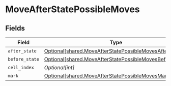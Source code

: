 # MoveAfterStatePossibleMoves


## Fields

| Field                                                                                                                        | Type                                                                                                                         | Required                                                                                                                     | Description                                                                                                                  |
| ---------------------------------------------------------------------------------------------------------------------------- | ---------------------------------------------------------------------------------------------------------------------------- | ---------------------------------------------------------------------------------------------------------------------------- | ---------------------------------------------------------------------------------------------------------------------------- |
| `after_state`                                                                                                                | [Optional[shared.MoveAfterStatePossibleMovesAfterState]](undefined/models/shared/moveafterstatepossiblemovesafterstate.md)   | :heavy_minus_sign:                                                                                                           | N/A                                                                                                                          |
| `before_state`                                                                                                               | [Optional[shared.MoveAfterStatePossibleMovesBeforeState]](undefined/models/shared/moveafterstatepossiblemovesbeforestate.md) | :heavy_minus_sign:                                                                                                           | N/A                                                                                                                          |
| `cell_index`                                                                                                                 | *Optional[int]*                                                                                                              | :heavy_minus_sign:                                                                                                           | N/A                                                                                                                          |
| `mark`                                                                                                                       | [Optional[shared.MoveAfterStatePossibleMovesMark]](undefined/models/shared/moveafterstatepossiblemovesmark.md)               | :heavy_minus_sign:                                                                                                           | N/A                                                                                                                          |